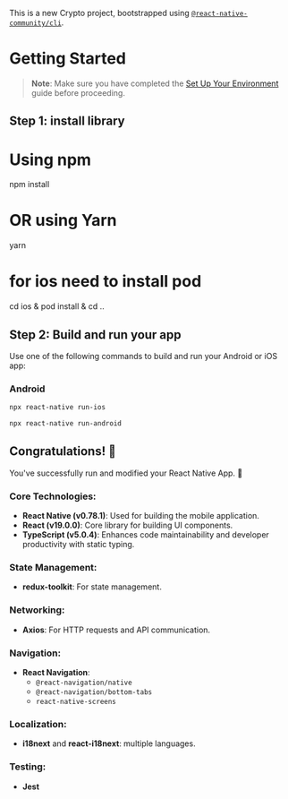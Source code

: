 This is a new Crypto project, bootstrapped using [`@react-native-community/cli`](https://github.com/react-native-community/cli).

# Getting Started

> **Note**: Make sure you have completed the [Set Up Your Environment](https://reactnative.dev/docs/set-up-your-environment) guide before proceeding.

## Step 1: install library

# Using npm

npm install

# OR using Yarn

yarn

# for ios need to install pod

cd ios & pod install & cd ..

## Step 2: Build and run your app

Use one of the following commands to build and run your Android or iOS app:

### Android

```sh
npx react-native run-ios

npx react-native run-android

```

## Congratulations! :tada:

You've successfully run and modified your React Native App. :partying_face:

### Core Technologies:

- **React Native (v0.78.1)**: Used for building the mobile application.
- **React (v19.0.0)**: Core library for building UI components.
- **TypeScript (v5.0.4)**: Enhances code maintainability and developer productivity with static typing.

### State Management:

- **redux-toolkit**: For state management.

### Networking:

- **Axios**: For HTTP requests and API communication.

### Navigation:

- **React Navigation**:
  - `@react-navigation/native`
  - `@react-navigation/bottom-tabs`
  - `react-native-screens`

### Localization:

- **i18next** and **react-i18next**: multiple languages.

### Testing:

- **Jest**

